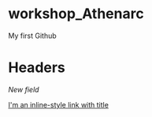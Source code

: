 # workshop_Athenarc

My first Github

# Headers
*New field*

[I'm an inline-style link with title](https://www.google.com "Google's Homepage")
